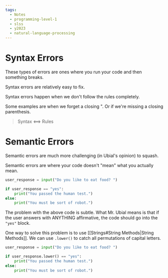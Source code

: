 ```yaml
---
tags:
  - Notes
  - programming-level-1
  - slss
  - y2023
  - natural-language-processing
---
```


# Syntax Errors

These types of errors are ones where you run your code and then something breaks.

Syntax errors are relatively easy to fix.

Syntax errors happen when we don't follow the rules completely.

Some examples are when we forget a closing ". Or if we're missing a closing parenthesis.

> Syntax <==> Rules

# Semantic Errors

Semantic errors are much more challenging (in Ubial's opinion) to squash.

Semantic errors are where your code doesn't "mean" what you actually mean.

```python
user_response = input("Do you like to eat food? ")

if user_response == "yes":
	print("You passed the human test.")
else:
	print("You must be sort of robot.")
```

The problem with the above code is subtle. What Mr. Ubial means is that if the user answers with ANYTHING affirmative, the code should go into the `"yes"` block.

One way to solve this problem is to use [[Strings#String Methods|String Methods]]. We can use `.lower()` to catch all permutations of capital letters.

```python
user_response = input("Do you like to eat food? ")

if user_response.lower() == "yes":
	print("You passed the human test.")
else:
	print("You must be sort of robot.")
```

